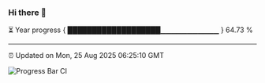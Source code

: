 ### Hi there 👋

⏳ Year progress { ███████████████████▁▁▁▁▁▁▁▁▁▁▁ } 64.73 %

---

⏰ Updated on Mon, 25 Aug 2025 06:25:10 GMT

![Progress Bar CI](https://github.com/liununu/liununu/workflows/Progress%20Bar%20CI/badge.svg)
